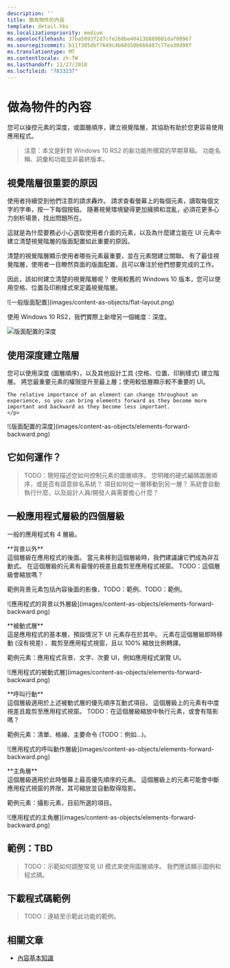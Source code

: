 ```yaml
---
description: ''
title: 做為物件的內容
template: detail.hbs
ms.localizationpriority: medium
ms.openlocfilehash: 37ba5093f2d7cfe268be40413b889801daf00967
ms.sourcegitcommit: b11f305dbf7649c4b68550b666487c77ea30d98f
ms.translationtype: MT
ms.contentlocale: zh-TW
ms.lasthandoff: 11/27/2018
ms.locfileid: "7833237"
---
```

# <a name="content-as-objects"></a>做為物件的內容

 

您可以操控元素的深度，或圖層順序，建立視覺階層，其協助有助於您更容易使用應用程式。  

> 注意：本文是針對 Windows 10 RS2 的新功能所撰寫的早期草稿。 功能名稱、詞彙和功能並非最終版本。 

## <a name="why-visual-hierarchy-is-important"></a>視覺階層很重要的原因

使用者持續受到他們注意的請求轟炸。 請求查看螢幕上的每個元素，讀取每個文字的字串，按一下每個按鈕。 隨著視覺環境變得更加擁擠和混亂，必須花更多心力剖析場景，找出問題所在。  

這就是為什麼要務必小心選取使用者介面的元素，以及為什麼建立能在 UI 元素中建立清楚視覺階層的版面配置如此重要的原因。 <!-- Every element is competing for the user's attention, and every time you add an element, you add a mental tax to the user. -->

清楚的視覺階層顯示使用者哪些元素最重要，並在元素間建立關聯。 有了最佳視覺階層，使用者一目瞭然頁面的版面配置，且可以專注於他們想要完成的工作。 

<p></p>


<div class="side-by-side">
<div class="side-by-side-content">
  <div class="side-by-side-content-left">
  <p>因此，該如何建立清楚的視覺階層呢？ 使用較舊的 Windows 10 版本，您可以使用空格、位置及印刷樣式來定義視覺階層。 </p>
  </div>
  <div class="side-by-side-content-right">
    ![一般版面配置](images/content-as-objects/flat-layout.png)
    
  </div>
</div>
</div>

使用 Windows 10 RS2，我們實際上新增另一個維度：深度。 

![版面配置的深度](images/content-as-objects/depth-in-layout2.png)


## <a name="use-depth-to-establish-a-hierarchy"></a>使用深度建立階層 

<p></p>

<div class="side-by-side">
<div class="side-by-side-content">
  <div class="side-by-side-content-left">
     <p>您可以使用深度 (圖層順序)，以及其他設計工具 (空格、位置、印刷樣式) 建立階層。 將您最重要元素的權限提升至最上層；使用較低層顯示較不重要的 UI。 

    The relative importance of an element can change throughout an experience, so you can bring elements forward as they become more important and backward as they become less important. 
    </p>
  </div>
  <div class="side-by-side-content-right">
    ![版面配置的深度](images/content-as-objects/elements-forward-backward.png) 
    
  </div>
</div>
</div>

## <a name="how-does-it-work"></a>它如何運作？
> TODO：簡短描述您如何控制元素的圖層順序。 您明確的硬式編碼圖層順序，或是否有語意排名系統？ 項目如何從一層移動到另一層？ 系統會自動執行什麼，以及設計人員/開發人員需要擔心什麼？ 

## <a name="the-four-layers-of-a-typical-app-layers"></a>一般應用程式層級的四個層級

<p>一般的應用程式有 4 層級。</p>
<p></p>

<div class="side-by-side">
<div class="side-by-side-content">
  <div class="side-by-side-content-left">
  **背景以外** <br/>
這個層級在應用程式的後面。  當元素移到這個層級時，我們建議讓它們成為非互動式。 在這個層級的元素有最慢的視差且裁剪至應用程式視窗。 TODO：這個層級會縮放嗎？ 

<p>範例背景元素包括內容後面的影像，TODO：範例、TODO：範例。</p>
  </div>
  <div class="side-by-side-content-right">
    ![應用程式的背景以外層級](images/content-as-objects/elements-forward-backward.png)
    
  </div>
</div>
</div>

<p></p>

<div class="side-by-side">
<div class="side-by-side-content">
  <div class="side-by-side-content-left">
  **被動式層** <br/>
這是應用程式的基本層，預設情況下 UI 元素存在於其中。  元素在這個層級即時移動 (沒有視差) 、裁剪至應用程式視窗，且以 100% 縮放比例轉譯。 

<p>範例元素：應用程式背景、文字、次要 UI，例如應用程式瀏覽 UI。</p>
  </div>
  <div class="side-by-side-content-right">
    ![應用程式的被動式層](images/content-as-objects/elements-forward-backward.png)
    
  </div>
</div>
</div>

<p></p>

<div class="side-by-side">
<div class="side-by-side-content">
  <div class="side-by-side-content-left">
  **呼叫行動** <br/>
這個層級適用於上述被動式層的優先順序互動式項目。 這個層級上的元素有中度視差且裁剪至應用程式視窗。 TODO：在這個層級縮放中執行元素，或會有陰影嗎？

<p>範例元素：清單、格線、主要命令 (TODO：例如...)。</p> 
  </div>
  <div class="side-by-side-content-right">
    ![應用程式的呼叫動作層級](images/content-as-objects/elements-forward-backward.png)
    
  </div>
</div>
</div>

<p></p>
<div class="side-by-side">
<div class="side-by-side-content">
  <div class="side-by-side-content-left">
  **主角層** <br/>
這個層級適用於此時螢幕上最高優先順序的元素。  這個層級上的元素可能會中斷應用程式視窗的界限，其可縮放並自動取得陰影。

<p>範例元素：攝影元素，目前所選的項目。</p>  
  </div>
  <div class="side-by-side-content-right">
    ![應用程式的主角層](images/content-as-objects/elements-forward-backward.png)
    
  </div>
</div>
</div>



<!--
Depth is meaningful; it establishes visual and interactive hierarchy for users to efficiently complete tasks. Depth orients users in our system. 
-->

## <a name="example-tbd"></a>範例：TBD
> TODO：示範如何調整常見 UI 模式來使用圖層順序。 我們應該顯示圖例和程式碼。 

## <a name="download-the-code-samples"></a>下載程式碼範例
>TODO：連結至示範此功能的範例。 


## <a name="related-articles"></a>相關文章
* [內容基本知識](../basics/content-basics.md)
